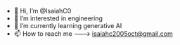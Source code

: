 - 👋 Hi, I’m @IsaiahC0
- 👀 I’m interested in engineering
- 🌱 I’m currently learning generative AI
- 📫 How to reach me ---> isaiahc2005oct@gmail.com

<!---
IsaiahC0/IsaiahC0 is a ✨ special ✨ repository because its `README.md` (this file) appears on your GitHub profile.
You can click the Preview link to take a look at your changes.
--->
